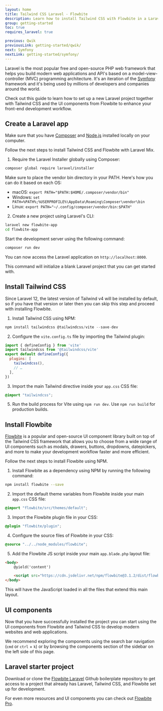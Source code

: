 ```yaml
---
layout: home
title: Tailwind CSS Laravel - Flowbite
description: Learn how to install Tailwind CSS with Flowbite in a Laravel PHP project and start building modern websites with the most popular PHP framework in the world
group: getting-started
toc: true
requires_laravel: true

previous: Qwik
previousLink: getting-started/qwik/
next: Symfony
nextLink: getting-started/symfony/
---
```


Laravel is the most popular free and open-source PHP web framework that helps you build modern web applications and API's based on a model-view-controller (MVC) programming architecture. It's an iteration of the [Symfony](https://flowbite.com/docs/getting-started/symfony/) framework and it's being used by millions of developers and companies around the world.

Check out this guide to learn how to set up a new Laravel project together with Tailwind CSS and the UI components from Flowbite to enhance your front-end development workflow.

## Create a Laravel app

Make sure that you have <a href="https://getcomposer.org/" rel="nofollow">Composer</a> and <a href="https://nodejs.org/en/" rel="nofollow">Node.js</a> installed locally on your computer.

Follow the next steps to install Tailwind CSS and Flowbite with Laravel Mix. 

1. Require the Laravel Installer globally using Composer:

```bash
composer global require laravel/installer
```

Make sure to place the vendor bin directory in your PATH. Here's how you can do it based on each OS:

- macOS: `export PATH="$PATH:$HOME/.composer/vendor/bin"`
- Windows: `set PATH=%PATH%;%USERPROFILE%\AppData\Roaming\Composer\vendor\bin`
- Linux: `export PATH="~/.config/composer/vendor/bin:$PATH"`

2. Create a new project using Laravel's CLI:

```bash
laravel new flowbite-app
cd flowbite-app
```

Start the development server using the following command:

```bash
composer run dev
```

You can now access the Laravel application on `http://localhost:8000`.

This command will initialize a blank Laravel project that you can get started with.

## Install Tailwind CSS

Since Laravel 12, the latest version of Tailwind v4 will be installed by default, so if you have that version or later then you can skip this step and proceed with installing Flowbite.

1. Install Tailwind CSS using NPM:

```javascript
npm install tailwindcss @tailwindcss/vite --save-dev
```

2. Configure the `vite.config.ts` file by importing the Tailwind plugin:

```javascript
import { defineConfig } from 'vite'
import tailwindcss from '@tailwindcss/vite'
export default defineConfig({
  plugins: [
    tailwindcss(),
    // …
  ],
})
```

3. Import the main Tailwind directive inside your `app.css` CSS file:

```css
@import "tailwindcss";
```

5. Run the build process for Vite using `npm run dev`. Use `npm run build` for production builds.

## Install Flowbite

[Flowbite](https://flowbite.com) is a popular and open-source UI component library built on top of the Tailwind CSS framework that allows you to choose from a wide range of UI components such as modals, drawers, buttons, dropdowns, datepickers, and more to make your development workflow faster and more efficient.

Follow the next steps to install Flowbite using NPM.

1. Install Flowbite as a dependency using NPM by running the following command:

```bash
npm install flowbite --save
```

2. Import the default theme variables from Flowbite inside your main `app.css` CSS file:

```css
@import "flowbite/src/themes/default";
```

3. Import the Flowbite plugin file in your CSS:

```css
@plugin "flowbite/plugin";
```

4. Configure the source files of Flowbite in your CSS:

```css
@source "../../node_modules/flowbite";
```

5. Add the Flowbite JS script inside your main `app.blade.php` layout file:

```html
<body>
    @yield('content')

    <script src="https://cdn.jsdelivr.net/npm/flowbite@3.1.2/dist/flowbite.min.js"></script>
</body>
```

This will have the JavaScript loaded in all the files that extend this main layout.

## UI components

Now that you have successfully installed the project you can start using the UI components from Flowbite and Tailwind CSS to develop modern websites and web applications.

We recommend exploring the components using the search bar navigation (`cmd` or `ctrl` + `k`) or by browsing the components section of the sidebar on the left side of this page.

## Laravel starter project

Download or clone the [Flowbite Laravel](https://github.com/themesberg/tailwind-laravel-starter) Github boilerplate repository to get access to a project that already has Laravel, Tailwind CSS, and Flowbite set up for development.

For even more resources and UI components you can check out [Flowbite Pro](https://flowbite.com/pro/).